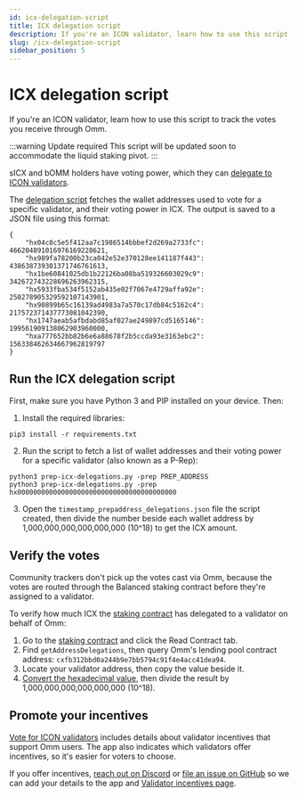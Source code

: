 ```yaml
---
id: icx-delegation-script
title: ICX delegation script
description: If you're an ICON validator, learn how to use this script to track the votes you receive through Omm.
slug: /icx-delegation-script
sidebar_position: 5
---
```


# ICX delegation script
If you're an ICON validator, learn how to use this script to track the votes you receive through Omm.

:::warning Update required
This script will be updated soon to accommodate the liquid staking pivot.
:::

sICX and bOMM holders have voting power, which they can [delegate to ICON validators](/vote-validators).

The [delegation script](https://github.com/openmoneymarket/openmoneymarket-mono/tree/development/scripts/prep-icx-delegations) fetches the wallet addresses used to vote for a specific validator, and their voting power in ICX. The output is saved to a JSON file using this format:

```
{
    "hx04c8c5e5f412aa7c1986514bbbef2d269a2733fc": 466204891016976169228621,
    "hx989fa78200b23ca042e52e370128ee141187f443": 438638739301371746761613,
    "hx1be60841025db1b22126ba08ba519326603029c9": 342672743228696263962315,
    "hx5933fba534f5152ab435e02f7067e4729affa92e": 250278905329592107143901,
    "hx90899b65c16139ad4983a7a570c17db84c5162c4": 217572371437773081042390,
    "hx1747aeab5afbdabd85af027ae249897cd5165146": 199561909138062903960000,
    "hxa777652bb82b6e6a88678f2b5ccda93e3163ebc2": 156338462634667962819797
}
```

## Run the ICX delegation script
First, make sure you have Python 3 and PIP installed on your device. Then:

1. Install the required libraries:

```pip3 install -r requirements.txt```

2. Run the script to fetch a list of wallet addresses and their voting power for a specific validator (also known as a P-Rep):

```
python3 prep-icx-delegations.py -prep PREP_ADDRESS
python3 prep-icx-delegations.py -prep hx0000000000000000000000000000000000000000
```

3. Open the `timestamp_prepaddress_delegations.json` file the script created, then divide the number beside each wallet address by 1,000,000,000,000,000,000 (10^18) to get the ICX amount.


## Verify the votes
Community trackers don't pick up the votes cast via Omm, because the votes are routed through the Balanced staking contract before they're assigned to a validator.

To verify how much ICX the [staking contract](https://tracker.icon.community/contract/cx43e2eec79eb76293c298f2b17aec06097be606e0) has delegated to a validator on behalf of Omm:

1. Go to the [staking contract](https://tracker.icon.community/contract/cx43e2eec79eb76293c298f2b17aec06097be606e0) and click the Read Contract tab.
2. Find `getAddressDelegations`, then query Omm's lending pool contract address: `cxfb312bbd0a244b9e7bb5794c91f4e4acc41dea94`.
3. Locate your validator address, then copy the value beside it.
4. [Convert the hexadecimal value](https://www.rapidtables.com/convert/number/hex-to-decimal.html), then divide the result by 1,000,000,000,000,000,000 (10^18).


## Promote your incentives
[Vote for ICON validators](/vote-validators) includes details about validator incentives that support Omm users. The app also indicates which validators offer incentives, so it's easier for voters to choose.

If you offer incentives, [reach out on Discord](https://discord.com/invite/zZcQUGbpVk) or [file an issue on GitHub](https://github.com/ommfinance/omm-documentation/issues/new) so we can add your details to the app and [Validator incentives page](/validator-incentives).